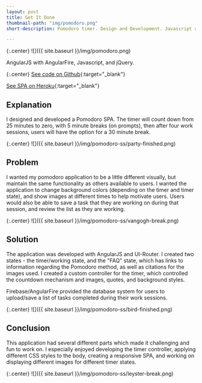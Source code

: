 ```yaml
---
layout: post
title: Get It Done
thumbnail-path: "img/pomodoro.png"
short-description: Pomodoro timer. Design and Development. Javascript and AngularJS with Firebase/AngularFire

---
```


{:.center}
![]({{ site.baseurl }}/img/pomodoro.png)

AngularJS with AngularFire, Javascript, and jQuery.

{:.center}
[See code on Github](https://github.com/saraguittarclark/pomodoro-app){:target="_blank"}

[See SPA on Heroku](https://evening-oasis-30686.herokuapp.com/){:target="_blank"}

## Explanation

I designed and developed a Pomodoro SPA. The timer will count down from 25 minutes to zero, with 5 minute breaks (on prompts), then after four work sessions, users will have the option for a 30 minute break.

{:.center}
![]({{ site.baseurl }}/img/pomodoro-ss/party-finished.png)

## Problem

I wanted my pomodoro application to be a little different visually, but maintain the same functionality as others available to users. I wanted the application to change background colors (depending on the timer and timer state), and show images at different times to help motivate users. Users would also be able to save a task that they are working on during that session, and review the list as they are working.

{:.center}
![]({{ site.baseurl }}/img/pomodoro-ss/vangogh-break.png)

## Solution

The application was developed with AngularJS and UI-Router. I created two states - the timer/working state, and the "FAQ" state, which has links to information regarding the Pomodoro method, as well as citations for the images used. I created a custom controller for the timer, which controlled the countdown mechanism and images, quotes, and background styles.

Firebase/AngularFire provided the database system for users to upload/save a list of tasks completed during their work sessions.

{:.center}
![]({{ site.baseurl }}/img/pomodoro-ss/bird-finished.png)

## Conclusion

This application had several different parts which made it challenging and fun to work on. I especially enjoyed developing the timer controller, applying different CSS styles to the body, creating a responsive SPA, and working on displaying different images for different timer states.

{:.center}
![]({{ site.baseurl }}/img/pomodoro-ss/leyster-break.png)
